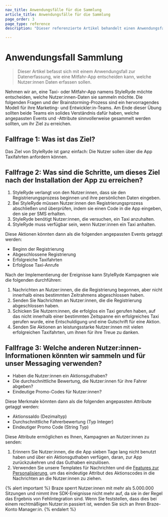 ```yaml
---
nav_title: Anwendungsfälle für die Sammlung
article_title: Anwendungsfälle für die Sammlung
page_order: 3
page_type: reference
description: "Dieser referenzierte Artikel behandelt einen Anwendungsfall zur Datenerfassung, wie eine Mitfahr-App entscheiden könnte, welche Nutzerdaten sie erfassen soll."

---
```


# Anwendungsfall Sammlung

> Dieser Artikel befasst sich mit einem Anwendungsfall zur Datenerfassung, wie eine Mitfahr-App entscheiden kann, welche Nutzer:innen Daten erfassen sollen.

Nehmen wir an, eine Taxi- oder Mitfahr-App namens StyleRyde möchte entscheiden, welche Nutzer:innen-Daten sie sammeln möchte. Die folgenden Fragen und der Brainstorming-Prozess sind ein hervorragendes Modell für ihre Marketing- und Entwickler:in-Teams. Am Ende dieser Übung sollten beide Teams ein solides Verständnis dafür haben, welche angepassten Events und -Attribute sinnvollerweise gesammelt werden sollten, um ihr Ziel zu erreichen.

## Fallfrage 1: Was ist das Ziel?

Das Ziel von StyleRyde ist ganz einfach: Die Nutzer sollen über die App Taxifahrten anfordern können.

## Fallfrage 2: Was sind die Schritte, um dieses Ziel nach der Installation der App zu erreichen?

1. StyleRyde verlangt von den Nutzer:innen, dass sie den Registrierungsprozess beginnen und ihre persönlichen Daten eingeben.
2. Bei StyleRyde müssen Nutzer:innen den Registrierungsprozess abschließen und überprüfen, indem sie einen Code in die App eingeben, den sie per SMS erhalten.
3. StyleRyde benötigt Nutzer:innen, die versuchen, ein Taxi anzuhalten.
4. StyleRyde muss verfügbar sein, wenn Nutzer:innen ein Taxi anhalten.

Diese Aktionen könnten dann als die folgenden angepassten Events getaggt werden:

- Beginn der Registrierung
- Abgeschlossene Registrierung
- Erfolgreiche Taxifahrten
- Erfolglose Taxi-Anrufe

Nach der Implementierung der Ereignisse kann StyleRyde Kampagnen wie die folgenden durchführen:

1. Nachrichten an Nutzer:innen, die die Registrierung begonnen, aber nicht innerhalb eines bestimmten Zeitrahmens abgeschlossen haben.
2. Senden Sie Nachrichten an Nutzer:innen, die die Registrierung abgeschlossen haben.
3. Schicken Sie Nutzern:innen, die erfolglos ein Taxi gerufen haben, auf das nicht innerhalb einer bestimmten Zeitspanne ein erfolgreiches Taxi gerufen wurde, eine Entschuldigung und eine Gutschrift für eine Aktion.
4. Senden Sie Aktionen an leistungsstarke Nutzer:innen mit vielen erfolgreichen Taxifahrten, um ihnen für ihre Treue zu danken.

## Fallfrage 3: Welche anderen Nutzer:innen-Informationen könnten wir sammeln und für unser Messaging verwenden?

- Haben die Nutzer:innen ein Aktionsguthaben?
- Die durchschnittliche Bewertung, die Nutzer:innen für ihre Fahrer abgeben?
- Eindeutige Promo-Codes für Nutzer:innen?

Diese Merkmale könnten dann als die folgenden angepassten Attribute getaggt werden:

- Aktionssaldo (Dezimaltyp)
- Durchschnittliche Fahrerbewertung (Typ Integer)
- Eindeutiger Promo Code (String Typ)

Diese Attribute ermöglichen es Ihnen, Kampagnen an Nutzer:innen zu senden:

1. Erinnern Sie Nutzer:innen, die die App sieben Tage lang nicht benutzt haben und über ein Aktionsguthaben verfügen, daran, zur App zurückzukehren und das Guthaben einzulösen.
2. Verwenden Sie unsere Templates für Nachrichten und die [Features zur Personalisierung][13], um das eindeutige Attribut des Aktionscodes in die Nachrichten an die Nutzer:innen zu ziehen.

{% alert important %}
Braze sperrt Nutzer:innen mit mehr als 5.000.000 Sitzungen und nimmt ihre SDK-Ereignisse nicht mehr auf, da sie in der Regel das Ergebnis von Fehlintegration sind. Wenn Sie feststellen, dass dies bei einem rechtmäßigen Nutzer:in passiert ist, wenden Sie sich an Ihren Braze-Konto Manager:in.
{% endalert %}

[13]: {{site.baseurl}}/user_guide/personalization_and_dynamic_content/overview/#personalized-messaging

